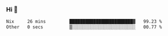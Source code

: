 ### Hi 👋

<!--START_SECTION:waka-->

```txt
Nix     26 mins         ████████████████████████▓   99.23 %
Other   0 secs          ▒░░░░░░░░░░░░░░░░░░░░░░░░   00.77 %
```

<!--END_SECTION:waka-->
